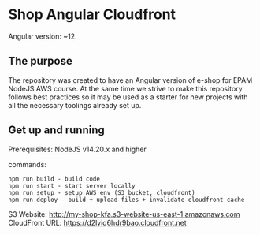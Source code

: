 # Shop Angular Cloudfront

Angular version: ~12.

## The purpose

The repository was created to have an Angular version of e-shop for EPAM NodeJS AWS course. At the same time we strive to make this repository follows best practices so it may be used as a starter for new projects with all the necessary toolings already set up.

## Get up and running

Prerequisites: NodeJS v14.20.x and higher

commands:

```
npm run build - build code
npm run start - start server locally
npm run setup - setup AWS env (S3 bucket, cloudfront)
npm run deploy - build + upload files + invalidate cloudfront cache
```

S3 Website: http://my-shop-kfa.s3-website-us-east-1.amazonaws.com
CloudFront URL: https://d2lviq6hdr9bao.cloudfront.net
